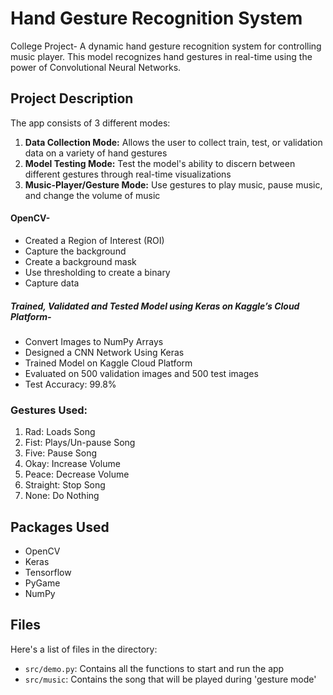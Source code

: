 # Hand Gesture Recognition System
College Project- A dynamic hand gesture recognition system for controlling music player. This model recognizes hand gestures in real-time using the power of Convolutional Neural Networks.

## Project Description

The app consists of 3 different modes:
1. __**Data Collection Mode:**__ Allows the user to collect train, test, or validation data on a variety of hand gestures
2. __**Model Testing Mode:**__ Test the model's ability to discern between different gestures through real-time visualizations
3. __**Music-Player/Gesture Mode:**__ Use gestures to play music, pause music, and change the volume of music

#### OpenCV-
* Created a Region of Interest (ROI)
* Capture the background
* Create a background mask
* Use thresholding to create a binary
* Capture data

##### Trained, Validated and Tested Model using Keras on Kaggle’s Cloud Platform-
* Convert Images to NumPy Arrays
* Designed a CNN Network Using Keras
* Trained Model on Kaggle Cloud Platform
* Evaluated on 500 validation images and 500 test images
* Test Accuracy: 99.8%


### Gestures Used:
1. Rad: Loads Song
1. Fist: Plays/Un-pause Song
1. Five: Pause Song
1. Okay: Increase Volume
1. Peace: Decrease Volume
1. Straight: Stop Song
1. None: Do Nothing 

## Packages Used
- OpenCV 
- Keras
- Tensorflow
- PyGame
- NumPy

## Files
Here's a list of files in the directory:
- `src/demo.py`: Contains all the functions to start and run the app
- `src/music`: Contains the song that will be played during 'gesture mode'


